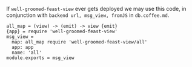 If `well-groomed-feast-view` ever gets deployed we may use this code, in
conjunction with `backend url, msg_view, fromJS` in `db.coffee.md`.

    all_map = (view) -> (emit) -> view {emit}
    {app} = require 'well-groomed-feast-view'
    msg_view =
      map: all_map require 'well-groomed-feast-view/all'
      app: app
      name: 'all'
    module.exports = msg_view
